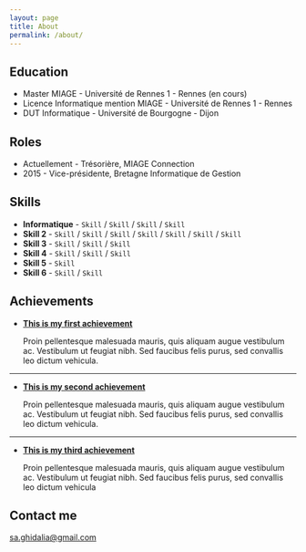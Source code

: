```yaml
---
layout: page
title: About
permalink: /about/
---
```




## Education

* Master MIAGE - Université de Rennes 1 - Rennes (en cours)
* Licence Informatique mention MIAGE - Université de Rennes 1 - Rennes
* DUT Informatique - Université de Bourgogne - Dijon

## Roles

* Actuellement - Trésorière, MIAGE Connection
* 2015 - Vice-présidente, Bretagne Informatique de Gestion

## Skills

* **Informatique** - `Skill` / `Skill` / `Skill` / `Skill`
* **Skill 2** - `Skill` / `Skill` / `Skill` / `Skill` / `Skill` / `Skill` / `Skill`
* **Skill 3** - `Skill` / `Skill` / `Skill`
* **Skill 4** - `Skill` / `Skill` / `Skill`
* **Skill 5** - `Skill`
* **Skill 6** - `Skill` / `Skill`


## Achievements


* [**This is my first achievement**](#)

   Proin pellentesque malesuada mauris, quis aliquam augue vestibulum ac. Vestibulum ut feugiat nibh. Sed faucibus felis purus, sed convallis leo dictum vehicula.

***

* [**This is my second achievement**](#)

    Proin pellentesque malesuada mauris, quis aliquam augue vestibulum ac. Vestibulum ut feugiat nibh. Sed faucibus felis purus, sed convallis leo dictum vehicula.

***

* [**This is my third achievement**](#)

   Proin pellentesque malesuada mauris, quis aliquam augue vestibulum ac. Vestibulum ut feugiat nibh. Sed faucibus felis purus, sed convallis leo dictum vehicula


## Contact me

[sa.ghidalia@gmail.com](mailto:sa.ghidalia@gmail.com)
